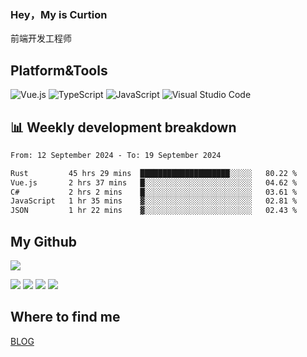 ### Hey，My is Curtion
前端开发工程师
## Platform&Tools

![Vue.js](https://img.shields.io/badge/-Vue.js-4FC08D?style=flat-square&logo=Vue.js&logoColor=white)
![TypeScript](https://img.shields.io/badge/-TypeScript-007ACC?style=flat-square&logo=typescript&logoColor=white)
![JavaScript](https://img.shields.io/badge/-JavaScript-F7DF1E?style=flat-square&logo=javascript&logoColor=black)
![Visual Studio Code](https://img.shields.io/badge/-VSCode-007ACC?style=flat-square&logo=Visual-Studio-Code&logoColor=white)

## 📊 Weekly development breakdown

<!--START_SECTION:waka-->

```txt
From: 12 September 2024 - To: 19 September 2024

Rust         45 hrs 29 mins  ████████████████████░░░░░   80.22 %
Vue.js       2 hrs 37 mins   █░░░░░░░░░░░░░░░░░░░░░░░░   04.62 %
C#           2 hrs 2 mins    █░░░░░░░░░░░░░░░░░░░░░░░░   03.61 %
JavaScript   1 hr 35 mins    ▓░░░░░░░░░░░░░░░░░░░░░░░░   02.81 %
JSON         1 hr 22 mins    ▓░░░░░░░░░░░░░░░░░░░░░░░░   02.43 %
```

<!--END_SECTION:waka-->

## My Github

![](http://github-profile-summary-cards.vercel.app/api/cards/profile-details?username=curtion&theme=nord_bright)

![](http://github-profile-summary-cards.vercel.app/api/cards/stats?username=curtion&theme=nord_bright)
![](http://github-profile-summary-cards.vercel.app/api/cards/productive-time?username=curtion&theme=nord_bright&utcOffset=8)
![](http://github-profile-summary-cards.vercel.app/api/cards/repos-per-language?username=curtion&theme=nord_bright)
![](http://github-profile-summary-cards.vercel.app/api/cards/most-commit-language?username=curtion&theme=nord_bright)

## Where to find me

[BLOG](https://blog.3gxk.net)
